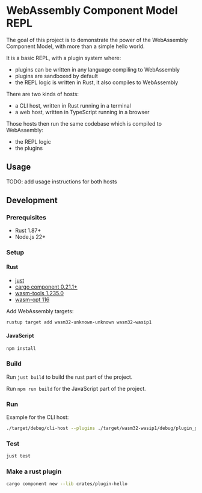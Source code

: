 # WebAssembly Component Model REPL

The goal of this project is to demonstrate the power of the WebAssembly Component Model, with more than a simple hello world.

It is a basic REPL, with a plugin system where:

- plugins can be written in any language compiling to WebAssembly
- plugins are sandboxed by default
- the REPL logic is written in Rust, it also compiles to WebAssembly

There are two kinds of hosts:

- a CLI host, written in Rust running in a terminal
- a web host, written in TypeScript running in a browser

Those hosts then run the same codebase which is compiled to WebAssembly:

- the REPL logic
- the plugins

## Usage

TODO: add usage instructions for both hosts

## Development

### Prerequisites

- Rust 1.87+
- Node.js 22+

### Setup

#### Rust

- [just](https://github.com/casey/just?tab=readme-ov-file#installation)
- [cargo component 0.21.1+](https://github.com/bytecodealliance/cargo-component?tab=readme-ov-file#installation)
- [wasm-tools 1.235.0](https://github.com/bytecodealliance/wasm-tools?tab=readme-ov-file#installation)
- [wasm-opt 116](https://github.com/WebAssembly/binaryen?tab=readme-ov-file#installation)

Add WebAssembly targets:

```bash
rustup target add wasm32-unknown-unknown wasm32-wasip1
```

#### JavaScript

```bash
npm install
```

### Build

Run `just build` to build the rust part of the project.

Run `npm run build` for the JavaScript part of the project.

### Run

Example for the CLI host:

```bash
./target/debug/cli-host --plugins ./target/wasm32-wasip1/debug/plugin_greet.wasm
```

### Test

```bash
just test
```

### Make a rust plugin

```bash
cargo component new --lib crates/plugin-hello
```
